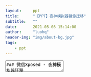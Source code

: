 ```yaml
---
layout:     ppt
title:      "【PPT】夜神模拟器镜像迁移"
subtitle:   ""
date:       2021-05-08 15:14:00
author:     "luohq"
header-img: "img/about-bg.jpg"
tags:
    - ppt
---
```

<textarea data-template>
### 微信Xposed - 夜神模拟器迁移
- 一、安装夜神模拟器
- 二、添加android5模拟器
- 三、导入备份镜像
- 四、启动导入的镜像
- 五、xposed重新install
- 六、登录新的微信账号

--

<font color='green'><b>相关依赖🍀 </b></font>
![img](/img/in-post/wx-xposed/nox-dependency.png)

---

### 一、安装夜神模拟器
1. 安装文件：nox_setup_v7.0.1.0_full.exe
2. 一键式安装（可选择合适安装目录）

---

### 二、添加android5模拟器
1. 打开夜神多开器
2. 通过多开器添加android5模拟器
3. 等待android5模拟器下载完成

<br/>注：备份镜像需依赖android5

--

![img](/img/in-post/wx-xposed/nox-add-android5.png)

---

### 三、导入备份镜像
![img](/img/in-post/wx-xposed/nox-import-backup.png)

---

### 四、启动导入的镜像
![img](/img/in-post/wx-xposed/nox-start-backup.png)

---

### 五、Xposed Installer重新install
![img](/img/in-post/wx-xposed/nox-xposed-installer.png)

--

![img](https://img-blog.csdnimg.cn/20210508112814877.png?x-oss-process=image/watermark,type_ZmFuZ3poZW5naGVpdGk,shadow_10,text_aHR0cHM6Ly9ibG9nLmNzZG4ubmV0L2x1bzE1MjQyMjA4MzEw,size_16,color_FFFFFF,t_70)
<br/>
注：安装完成后按提示重启设备

--

![img](/img/in-post/wx-xposed/nox-xposed-success.png)

---

### 六、登录新的微信账号
![img](/img/in-post/wx-xposed/nox-wx-login.png)

---

<font color='red'><b>注意💣</b></font><br/>
1. 微信不可升级
2. 微信、Xposed Installer、wx-xposed-gzh三个app不可删除
3. 新复制的模拟器一定要重新登录微信号

---

# OVER✌️

</textarea>